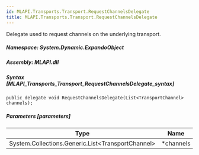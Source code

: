 ```yaml
---  
id: MLAPI.Transports.Transport.RequestChannelsDelegate  
title: MLAPI.Transports.Transport.RequestChannelsDelegate  
---
```


<div class="markdown level0 summary" markdown="1">

Delegate used to request channels on the underlying transport.

</div>

<div class="markdown level0 conceptual" markdown="1">

</div>

##### **Namespace**: System.Dynamic.ExpandoObject

##### **Assembly**: MLAPI.dll

##### Syntax [MLAPI_Transports_Transport_RequestChannelsDelegate_syntax]

    public delegate void RequestChannelsDelegate(List<TransportChannel> channels);

##### Parameters [parameters]

| Type                                                | Name       | Description |
|-----------------------------------------------------|------------|-------------|
| System.Collections.Generic.List\<TransportChannel\> | \*channels |             |
